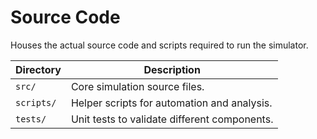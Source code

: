 # Source Code

Houses the actual source code and scripts required to run the simulator.

| Directory  | Description                                      |
|------------|--------------------------------------------------|
| `src/`     | Core simulation source files.                   |
| `scripts/` | Helper scripts for automation and analysis.      |
| `tests/`   | Unit tests to validate different components.     |